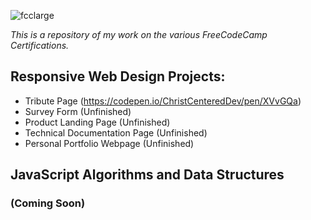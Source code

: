 ![fcclarge](https://user-images.githubusercontent.com/24855472/35596023-96085cb6-05e6-11e8-96cc-7f691eeb8f7b.png)

*This is a repository of my work on the various FreeCodeCamp Certifications.*

## Responsive Web Design Projects:
- Tribute Page (https://codepen.io/ChristCenteredDev/pen/XVvGQa)
- Survey Form (Unfinished)
- Product Landing Page (Unfinished)
- Technical Documentation Page (Unfinished)
- Personal Portfolio Webpage (Unfinished)
 
## JavaScript Algorithms and Data Structures
### (Coming Soon)